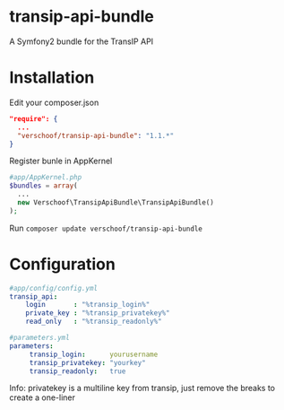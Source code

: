 transip-api-bundle
==================

A Symfony2 bundle for the TransIP API


Installation
============

Edit your composer.json
```json
"require": {
  ...
  "verschoof/transip-api-bundle": "1.1.*"
}
```

Register bunle in AppKernel
```php
#app/AppKernel.php
$bundles = array(
  ...
  new Verschoof\TransipApiBundle\TransipApiBundle()
);
```

Run `composer update verschoof/transip-api-bundle`


Configuration
=============
```yaml
#app/config/config.yml
transip_api:
    login       : "%transip_login%"
    private_key : "%transip_privatekey%"
    read_only   : "%transip_readonly%"
```

```yaml
#parameters.yml
parameters:
     transip_login:      yourusername
     transip_privatekey: "yourkey"
     transip_readonly:   true
```

Info: privatekey is a multiline key from transip, just remove the breaks to create a one-liner
